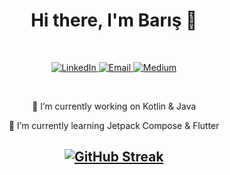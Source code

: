 <h1 align="center">Hi there, I'm Barış 👋</h1>
<br>
<p align="center">
  <a href="https://www.linkedin.com/in/barisguneri/" target="_blank">
    <img src="https://img.shields.io/badge/barisguneri-Linkedin?logo=linkedin&color=%23004cbf" alt="LinkedIn">
  </a>
  <a href="mailto:barisgnr.tr@gmail.com" target="_blank">
    <img src="https://img.shields.io/badge/barisgnr.tr@gmail.com-Linkedin?logo=gmail&color=%23ffffff" alt="Email">
  </a>
  <a href="https://barisguneri.medium.com/" target="_blank">
    <img src="https://img.shields.io/badge/barisguneri-Linkedin?logo=medium&color=%23000000" alt="Medium">
  </a>
</p>

<br>

<p align="center">🔭 I’m currently working on Kotlin & Java</p>
<p align="center">🌱 I’m currently learning Jetpack Compose & Flutter</p>

<h2 align="center">
  <a href="https://github.com/barisgneri">
    <img src="https://streak-stats.demolab.com?user=barisgneri&theme=ocean-dark&hide_border=true" alt="GitHub Streak">
  </a>
</h2>
